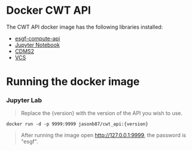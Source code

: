 # Docker CWT API

The CWT API docker image has the following libraries installed:

* [esgf-compute-api](https://github.com/ESGF/esgf-compute-api)
* [Jupyter Notebook](https://jupyter.org)
* [CDMS2](https://uvcdat.llnl.gov/documentation/cdms/cdms.html)
* [VCS](https://uvcdat.llnl.gov/documentation/vcs/vcs.html)

# Running the docker image

### Jupyter Lab

> Replace the {version} with the version of the API you wish to use.

```
docker run -d -p 9999:9999 jasonb87/cwt_api:{version}
```

> After running the image open http://127.0.0.1:9999, the password is "esgf".
